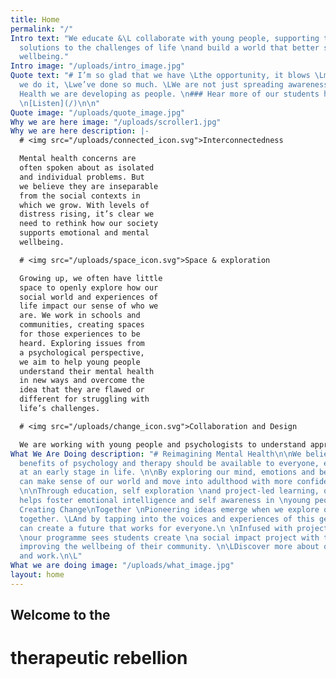 ```yaml
---
title: Home
permalink: "/"
Intro text: "We educate &\L collaborate with young people, supporting them \nto develop
  solutions to the challenges of life \nand build a world that better supports their
  wellbeing."
Intro image: "/uploads/intro_image.jpg"
Quote text: "# I’m so glad that we have \Lthe opportunity, it blows \Lmy mind how
  we do it, \Lwe’ve done so much. \LWe are not just spreading awareness about \LMental
  Health we are developing as people. \n### Hear more of our students have to say.
  \n[Listen](/)\n\n"
Quote image: "/uploads/quote_image.jpg"
Why we are here image: "/uploads/scroller1.jpg"
Why we are here description: |-
  # <img src="/uploads/connected_icon.svg">Interconnectedness

  Mental health concerns are
  often spoken about as isolated
  and individual problems. But
  we believe they are inseparable
  from the social contexts in
  which we grow. With levels of
  distress rising, it’s clear we
  need to rethink how our society
  supports emotional and mental
  wellbeing.

  # <img src="/uploads/space_icon.svg">Space & exploration

  Growing up, we often have little
  space to openly explore how our
  social world and experiences of
  life impact our sense of who we
  are. We work in schools and
  communities, creating spaces
  for those experiences to be
  heard. Exploring issues from
  a psychological perspective,
  we aim to help young people
  understand their mental health
  in new ways and overcome the
  idea that they are flawed or
  different for struggling with
  life’s challenges.

  # <img src="/uploads/change_icon.svg">Collaboration and Design

  We are working with young people and psychologists to understand approaches to mental health that aren’t working for young people and to design, together, new methods that do. Through talks, self exploration and collaborative, project-led learning, we work to create a world where our emotional wellbeing is prioritised and supported. One that enables us to feel valued and fulfilled in our everyday lives.
What We Are Doing description: "# Reimagining Mental Health\n\nWe believe that the
  benefits of psychology and therapy should be available to everyone, especially \nthose
  at an early stage in life. \n\nBy exploring our mind, emotions and behaviour, we
  can make sense of our world and move into adulthood with more confidence and purpose.
  \n\nThrough education, self exploration \nand project-led learning, our programme
  helps foster emotional intelligence and self awareness in \nyoung people. \n\n#
  Creating Change\nTogether \nPioneering ideas emerge when we explore our problems
  together. \LAnd by tapping into the voices and experiences of this generation, we
  can create a future that works for everyone.\n \nInfused with project-led learning,
  \nour programme sees students create \na social impact project with the aim \nof
  improving the wellbeing of their community. \n\LDiscover more about our programme
  and work.\n\L"
What we are doing image: "/uploads/what_image.jpg"
layout: home
---
```


## Welcome to the
# therapeutic rebellion
